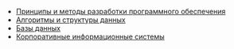 - [Принципы и методы разработки программного обеспечения](Принципы%20и%20методы%20разработки%20программного%20обеспечения.md)
- [Алгоритмы и структуры данных](Алгоритмы%20и%20структуры%20данных.md)
- [Базы данных](Базы%20данных.md)
- [Корпоративные информационные системы](Корпоративные%20информационные%20системы.md)
